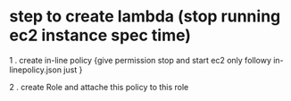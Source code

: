 # step to create lambda (stop running ec2 instance spec time)

1 . create in-line policy  {give permission  stop and start ec2 only followy in-linepolicy.json just }

2 .  create Role and attache this policy to this role 
